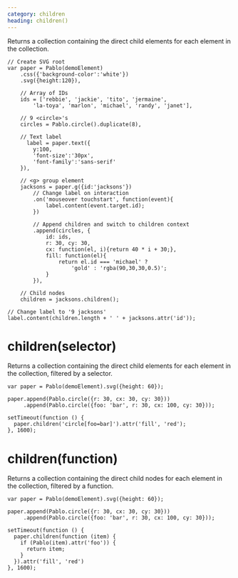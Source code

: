 ```yaml
---
category: children
heading: children()
---
```


Returns a collection containing the direct child elements for each element in the collection.

    // Create SVG root
    var paper = Pablo(demoElement)
        .css({'background-color':'white'})
        .svg({height:120}),

        // Array of IDs
        ids = ['rebbie', 'jackie', 'tito', 'jermaine',
            'la-toya', 'marlon', 'michael', 'randy', 'janet'],

        // 9 <circle>'s
        circles = Pablo.circle().duplicate(8),

        // Text label
          label = paper.text({
            y:100,
            'font-size':'30px',
            'font-family':'sans-serif'
        }),

        // <g> group element
        jacksons = paper.g({id:'jacksons'})
            // Change label on interaction
            .on('mouseover touchstart', function(event){
                label.content(event.target.id);
            })

            // Append children and switch to children context
            .append(circles, {
                id: ids,
                r: 30, cy: 30,
                cx: function(el, i){return 40 * i + 30;},
                fill: function(el){
                    return el.id === 'michael' ?
                        'gold' : 'rgba(90,30,30,0.5)';
                }
            }),

        // Child nodes
        children = jacksons.children();

    // Change label to '9 jacksons'
    label.content(children.length + ' ' + jacksons.attr('id'));


# children(selector)

Returns a collection containing the direct child elements for each element in the collection, filtered by a selector.

    var paper = Pablo(demoElement).svg({height: 60});

    paper.append(Pablo.circle({r: 30, cx: 30, cy: 30}))
         .append(Pablo.circle({foo: 'bar', r: 30, cx: 100, cy: 30}));

    setTimeout(function () {
      paper.children('circle[foo=bar]').attr('fill', 'red');
    }, 1600);


# children(function)

Returns a collection containing the direct child nodes for each element in the collection, filtered by a function.

    var paper = Pablo(demoElement).svg({height: 60});

    paper.append(Pablo.circle({r: 30, cx: 30, cy: 30}))
         .append(Pablo.circle({foo: 'bar', r: 30, cx: 100, cy: 30}));

    setTimeout(function () {
      paper.children(function (item) {
        if (Pablo(item).attr('foo')) {
          return item;
        }
      }).attr('fill', 'red')
    }, 1600);
